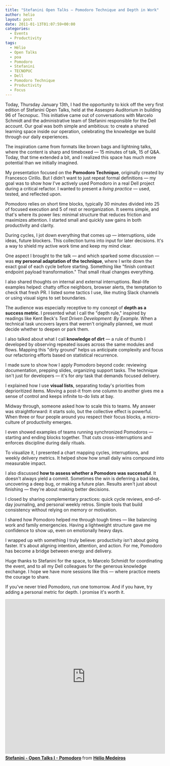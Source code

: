 ```yaml
---
title: "Stefanini Open Talks – Pomodoro Technique and Depth in Work"
author: helio
layout: post
date: 2011-01-13T01:07:59+00:00
categories:
  - Events
  - Productivity
tags:
  - Hélio
  - Open Talks
  - poa
  - Pomodoro
  - Stefanini
  - TECNOPUC
  - Dell
  - Pomodoro Technique
  - Productivity
  - Focus
---
```


Today, Thursday January 13th, I had the opportunity to kick off the very first edition of Stefanini Open Talks, held at the Assespro Auditorium in building 96 of Tecnopuc. This initiative came out of conversations with Marcelo Schmidt and the administrative team of Stefanini responsible for the Dell account. Our goal was both simple and ambitious: to create a shared learning space inside our operation, celebrating the knowledge we build through our daily experiences.

The inspiration came from formats like brown bags and lightning talks, where the content is sharp and timeboxed — 15 minutes of talk, 15 of Q&A. Today, that time extended a bit, and I realized this space has much more potential than we initially imagined.

My presentation focused on the **Pomodoro Technique**, originally created by Francesco Cirillo. But I didn't want to just repeat formal definitions — my goal was to show how I've actively used Pomodoro in a real Dell project during a critical refactor. I wanted to present a _living practice_ — used, tested, and reflected upon.

Pomodoro relies on short time blocks, typically 30 minutes divided into 25 of focused execution and 5 of rest or reorganization. It seems simple, and that's where its power lies: minimal structure that reduces friction and maximizes attention. I started small and quickly saw gains in both productivity and clarity.

During cycles, I jot down everything that comes up — interruptions, side ideas, future blockers. This collection turns into input for later decisions. It's a way to shield my active work time and keep my mind clear.

One aspect I brought to the talk — and which sparked some discussion — was **my personal adaptation of the technique**, where I write down the exact goal of each cycle before starting. Something like "finish contract endpoint payload transformation." That small ritual changes everything.

I also shared thoughts on internal and external interruptions. Real-life examples helped: chatty office neighbors, browser alerts, the temptation to check that fresh PR. I listed some tactics I use, like muting Slack channels or using visual signs to set boundaries.

The audience was especially receptive to my concept of **depth as a success metric**. I presented what I call the "depth rule," inspired by readings like Kent Beck's _Test Driven Development: By Example_. When a technical task uncovers layers that weren't originally planned, we must decide whether to deepen or park them.

I also talked about what I call **knowledge of dirt** — a rule of thumb I developed by observing repeated issues across the same modules and flows. Mapping this "dirty ground" helps us anticipate complexity and focus our refactoring efforts based on statistical recurrence.

I made sure to show how I apply Pomodoro beyond code: reviewing documentation, prepping slides, organizing support tasks. The technique isn't just for developers — it's for _any_ task that demands focused delivery.

I explained how I use **visual lists**, separating today's priorities from deprioritized items. Moving a post-it from one column to another gives me a sense of control and keeps infinite to-do lists at bay.

Midway through, someone asked how to scale this to teams. My answer was straightforward: it starts solo, but the collective effect is powerful. When three or four people around you respect their focus blocks, a micro-culture of productivity emerges.

I even showed examples of teams running synchronized Pomodoros — starting and ending blocks together. That cuts cross-interruptions and enforces discipline during daily rituals.

To visualize it, I presented a chart mapping cycles, interruptions, and weekly delivery metrics. It helped show how small daily wins compound into measurable impact.

I also discussed **how to assess whether a Pomodoro was successful**. It doesn't always yield a commit. Sometimes the win is deferring a bad idea, uncovering a deep bug, or making a future plan. Results aren't just about finishing — they're about making better decisions.

I closed by sharing complementary practices: quick cycle reviews, end-of-day journaling, and personal weekly retros. Simple tools that build consistency without relying on memory or motivation.

I shared how Pomodoro helped me through tough times — like balancing work and family emergencies. Having a lightweight structure gave me confidence to show up, even on emotionally heavy days.

I wrapped up with something I truly believe: productivity isn't about going faster. It's about aligning intention, attention, and action. For me, Pomodoro has become a bridge between energy and delivery.

Huge thanks to Stefanini for the space, to Marcelo Schmidt for coordinating the event, and to all my Dell colleagues for the generous knowledge exchange. I hope we have more sessions like this — where practice meets the courage to share.

If you've never tried Pomodoro, run one tomorrow. And if you have, try adding a personal metric for depth. I promise it's worth it.

<div style="margin-bottom: 20px;">
<iframe src="https://www.slideshare.net/slideshow/embed_code/key/HSzpp8Lte0z1xp?startSlide=1" width="597" height="486" frameborder="0" marginwidth="0" marginheight="0" scrolling="no" style="border:1px solid #CCC; border-width:1px; margin-bottom:5px;max-width: 100%;" allowfullscreen></iframe> <div style="margin-bottom:5px"><strong> <a href="https://pt.slideshare.net/slideshow/stefanini-open-talks-i-pomodoro/6554537" title="Stefanini - Open Talks I - Pomodoro" target="_blank">Stefanini - Open Talks I - Pomodoro</a> </strong> from <strong> <a href="https://www.slideshare.net/heliomedeiros" target="_blank">Hélio Medeiros</a> </strong></div>
</div>
